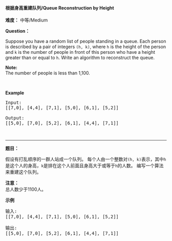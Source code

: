 #### 根据身高重建队列/Queue Reconstruction by Height
**难度：** 中等/Medium

**Question：** 

<p>Suppose you have a random list of people standing in a queue. Each person is described by a pair of integers <code>(h, k)</code>, where <code>h</code> is the height of the person and <code>k</code> is the number of people in front of this person who have a height greater than or equal to <code>h</code>. Write an algorithm to reconstruct the queue.</p>

<p><b>Note:</b><br />
The number of people is less than 1,100.</p>
&nbsp;

<p><b>Example</b></p>

<pre>
Input:
[[7,0], [4,4], [7,1], [5,0], [6,1], [5,2]]

Output:
[[5,0], [7,0], [5,2], [6,1], [4,4], [7,1]]
</pre>

<p>&nbsp;</p>


------

**题目：** 
<p>假设有打乱顺序的一群人站成一个队列。 每个人由一个整数对<code>(h, k)</code>表示，其中<code>h</code>是这个人的身高，<code>k</code>是排在这个人前面且身高大于或等于<code>h</code>的人数。 编写一个算法来重建这个队列。</p>

<p><strong>注意：</strong><br />
总人数少于1100人。</p>

<p><strong>示例</strong></p>

<pre>
输入:
[[7,0], [4,4], [7,1], [5,0], [6,1], [5,2]]

输出:
[[5,0], [7,0], [5,2], [6,1], [4,4], [7,1]]
</pre>

